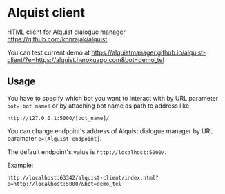 # Alquist client

HTML client for Alquist dialogue manager https://github.com/konrajak/alquist

You can test current demo at https://alquistmanager.github.io/alquist-client/?e=https://alquist.herokuapp.com&bot=demo_tel

## Usage
You have to specify which bot you want to interact with by URL parameter ``bot=[bot name]`` or by attaching bot name as path to address like:

    http://127.0.0.1:5000/[bot_name]/

You can change endpoint's address of Alquist dialogue manager by URL paramater ``e=[Alquist endpoint]``.

The default endpoint's value is ``http://localhost:5000/``.

Example: 

    http://localhost:63342/alquist-client/index.html?e=http://localhost:5000/&bot=demo_tel
    
